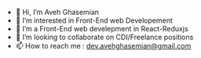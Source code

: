 - 👋 Hi, I’m Aveh Ghasemian
- 👀 I’m interested in Front-End web Developement
- 🌱 I’m a Front-End web develepment in React-Reduxjs
- 💞️ I’m looking to collaborate on CDI/Freelance positions
- 📫 How to reach me : dev.avehghasemian@gmail.com

<!---
Av-code80/Av-code80 is a ✨ special ✨ repository because its `README.md` (this file) appears on your GitHub profile.
You can click the Preview link to take a look at your changes.
--->
